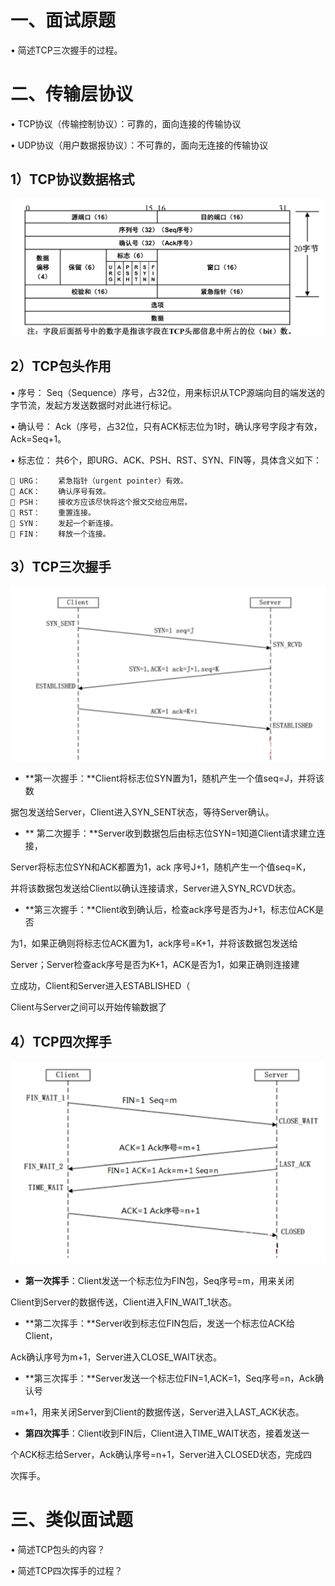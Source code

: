 # 一、面试原题

• 简述TCP三次握手的过程。

# 二、传输层协议

• TCP协议（传输控制协议）：可靠的，面向连接的传输协议

• UDP协议（用户数据报协议）：不可靠的，面向无连接的传输协议

## 1）TCP协议数据格式

![](images/WEBRESOURCE8841c65397b8815f3a233d87910dc25d截图.png)

## 2）TCP包头作用

• 序号： Seq（Sequence）序号，占32位，用来标识从TCP源端向目的端发送的字节流，发起方发送数据时对此进行标记。

• 确认号： Ack（序号，占32位，只有ACK标志位为1时，确认序号字段才有效，Ack=Seq+1。

• 标志位： 共6个，即URG、ACK、PSH、RST、SYN、FIN等，具体含义如下：

```
 URG：    紧急指针（urgent pointer）有效。
 ACK：    确认序号有效。
 PSH：    接收方应该尽快将这个报文交给应用层。
 RST：    重置连接。
 SYN：    发起一个新连接。
 FIN：    释放一个连接。
```

## 3）TCP三次握手

![](images/WEBRESOURCE11348941b99a831dc7bdafe9ab469370截图.png)

- **第一次握手：**Client将标志位SYN置为1，随机产生一个值seq=J，并将该数

据包发送给Server，Client进入SYN_SENT状态，等待Server确认。

- ** 第二次握手：**Server收到数据包后由标志位SYN=1知道Client请求建立连接，

Server将标志位SYN和ACK都置为1，ack 序号J+1，随机产生一个值seq=K，

并将该数据包发送给Client以确认连接请求，Server进入SYN_RCVD状态。

- **第三次握手：**Client收到确认后，检查ack序号是否为J+1，标志位ACK是否

为1，如果正确则将标志位ACK置为1，ack序号=K+1，并将该数据包发送给

Server；Server检查ack序号是否为K+1，ACK是否为1，如果正确则连接建

立成功，Client和Server进入ESTABLISHED（

Client与Server之间可以开始传输数据了

## 4）TCP四次挥手

![](images/WEBRESOURCE89aa105d39803ad2b1a8994728ab5e5f截图.png)

- **第一次挥手**：Client发送一个标志位为FIN包，Seq序号=m，用来关闭

Client到Server的数据传送，Client进入FIN_WAIT_1状态。

- **第二次挥手：**Server收到标志位FIN包后，发送一个标志位ACK给Client，

Ack确认序号为m+1，Server进入CLOSE_WAIT状态。

- **第三次挥手：**Server发送一个标志位FIN=1,ACK=1，Seq序号=n，Ack确认号

=m+1，用来关闭Server到Client的数据传送，Server进入LAST_ACK状态。

- **第四次挥手**：Client收到FIN后，Client进入TIME_WAIT状态，接着发送一

个ACK标志给Server，Ack确认序号=n+1，Server进入CLOSED状态，完成四

次挥手。

# 三、类似面试题

• 简述TCP包头的内容？

• 简述TCP四次挥手的过程？